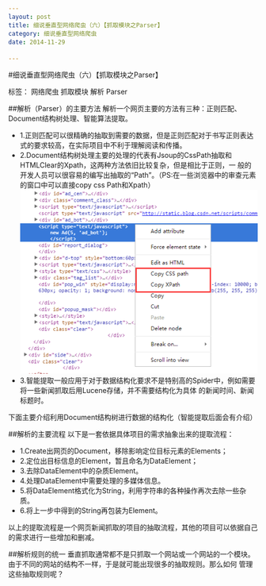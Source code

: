 ```yaml
---
layout: post
title: 细说垂直型网络爬虫（六）【抓取模块之Parser】
category: 细说垂直型网络爬虫
date: 2014-11-29

---
```


#细说垂直型网络爬虫（六）【抓取模块之Parser】

标签： 网络爬虫 抓取模块 解析 Parser


##解析（Parser）的主要方法
解析一个网页主要的方法有三种：正则匹配、Document结构树处理、智能算法提取。

<!-- more -->
>
- 1.正则匹配可以很精确的抽取到需要的数据，但是正则匹配对于书写正则表达式的要求较高，在实际项目中不利于理解阅读和传播。
- 2.Document结构树处理主要的处理的代表有Jsoup的CssPath抽取和HTMLClear的Xpath，这两种方法依旧比较复杂，但是相比于正则，一
般的开发人员可以很容易的编写出抽取的“Path”。（PS:在一些浏览器中的审查元素的窗口中可以直接copy css Path和Xpath）
![审查元素copyPath](/res/img/blogimg/copyPath.png)
- 3.智能提取一般应用于对于数据结构化要求不是特别高的Spider中，例如需要将一些新闻抓取后用Lucene存储，并不需要结构化为具体
的新闻时间、新闻标题时。

下面主要介绍利用Document结构树进行数据的结构化（智能提取后面会有介绍）

##解析的主要流程
以下是一套依据具体项目的需求抽象出来的提取流程：
>
- 1.Create出网页的Document，移除影响定位目标元素的Elements；
- 2.定位出目标信息的Element，暂且命名为DataElement；
- 3.去除DataElement中的杂质Element。
- 4.处理DataElement中需要处理的多媒体信息。
- 5.将DataElement格式化为String，利用字符串的各种操作再次去除一些杂质。
- 6.将上一步中得到的String再包装为Element。

以上的提取流程是一个网页新闻抓取的项目的抽取流程，其他的项目可以依据自己的需求进行一些增加和删减。

##解析规则的统一
垂直抓取通常都不是只抓取一个网站或一个网站的一个模块。由于不同的网站的结构不一样，于是就可能出现很多的抽取规则。那么如何
管理这些抽取规则呢？

















